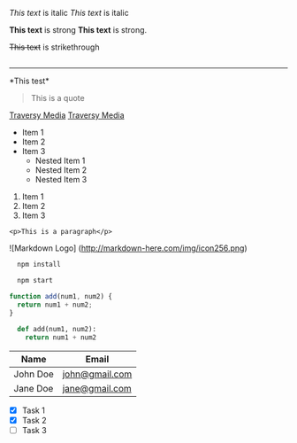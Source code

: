 <!-- Headings -->
<!-- Italics -->

_This text_ is italic
_This text_ is italic

<!-- Strong -->

**This text** is strong
**This text** is strong.

<!-- Strikethrough -->

~~This text~~ is strikethrough

## <!-- Horizontal Rule -->

---

<!-- Escape Character -->

\*This test\*

<!-- Blockquote -->

> This is a quote

<!-- Links -->

[Traversy Media](http://www.traversymedia.com)
[Traversy Media](http://www.traversymedia.com "Traversy Media")

<!-- UL -->

- Item 1
- Item 2
- Item 3
  - Nested Item 1
  - Nested Item 2
  - Nested Item 3

<!-- OL -->

1. Item 1
1. Item 2
1. Item 3

<!-- Inline Code Block -->

`<p>This is a paragraph</p>`

<!-- Images -->

![Markdown Logo]
(http://markdown-here.com/img/icon256.png)

<!-- Github Markdown-->
<!-- Code Block -->

```bash
  npm install

  npm start
```

```javascript
function add(num1, num2) {
  return num1 + num2;
}
```

```python
  def add(num1, num2):
    return num1 + num2
```

<!-- Tables -->

| Name     | Email          |
| -------- | -------------- |
| John Doe | john@gmail.com |
| Jane Doe | jane@gmail.com |

<!-- Task Lists -->

- [x] Task 1
- [x] Task 2
- [ ] Task 3
